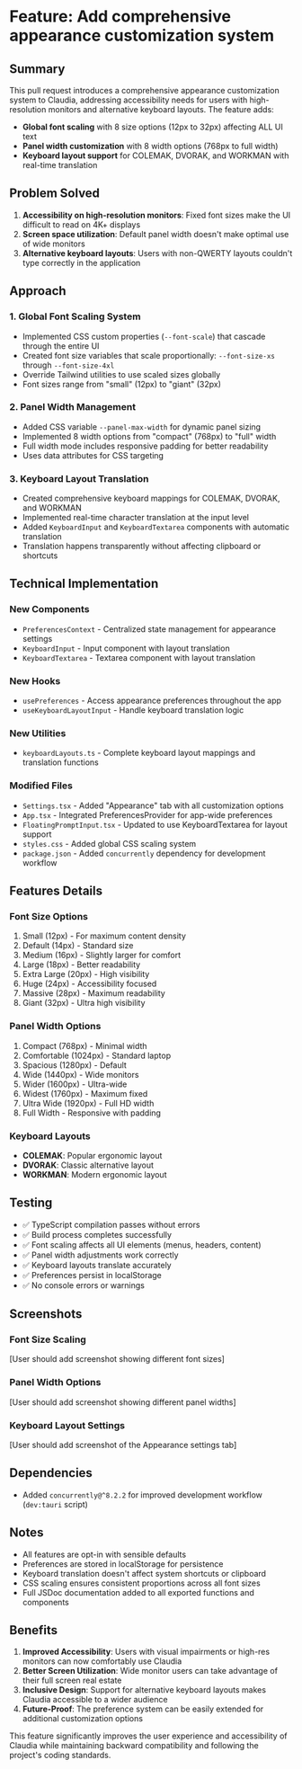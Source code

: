 # Feature: Add comprehensive appearance customization system

## Summary

This pull request introduces a comprehensive appearance customization system to Claudia, addressing accessibility needs for users with high-resolution monitors and alternative keyboard layouts. The feature adds:

- **Global font scaling** with 8 size options (12px to 32px) affecting ALL UI text
- **Panel width customization** with 8 width options (768px to full width)
- **Keyboard layout support** for COLEMAK, DVORAK, and WORKMAN with real-time translation

## Problem Solved

1. **Accessibility on high-resolution monitors**: Fixed font sizes make the UI difficult to read on 4K+ displays
2. **Screen space utilization**: Default panel width doesn't make optimal use of wide monitors
3. **Alternative keyboard layouts**: Users with non-QWERTY layouts couldn't type correctly in the application

## Approach

### 1. Global Font Scaling System
- Implemented CSS custom properties (`--font-scale`) that cascade through the entire UI
- Created font size variables that scale proportionally: `--font-size-xs` through `--font-size-4xl`
- Override Tailwind utilities to use scaled sizes globally
- Font sizes range from "small" (12px) to "giant" (32px)

### 2. Panel Width Management
- Added CSS variable `--panel-max-width` for dynamic panel sizing
- Implemented 8 width options from "compact" (768px) to "full" width
- Full width mode includes responsive padding for better readability
- Uses data attributes for CSS targeting

### 3. Keyboard Layout Translation
- Created comprehensive keyboard mappings for COLEMAK, DVORAK, and WORKMAN
- Implemented real-time character translation at the input level
- Added `KeyboardInput` and `KeyboardTextarea` components with automatic translation
- Translation happens transparently without affecting clipboard or shortcuts

## Technical Implementation

### New Components
- `PreferencesContext` - Centralized state management for appearance settings
- `KeyboardInput` - Input component with layout translation
- `KeyboardTextarea` - Textarea component with layout translation

### New Hooks
- `usePreferences` - Access appearance preferences throughout the app
- `useKeyboardLayoutInput` - Handle keyboard translation logic

### New Utilities
- `keyboardLayouts.ts` - Complete keyboard layout mappings and translation functions

### Modified Files
- `Settings.tsx` - Added "Appearance" tab with all customization options
- `App.tsx` - Integrated PreferencesProvider for app-wide preferences
- `FloatingPromptInput.tsx` - Updated to use KeyboardTextarea for layout support
- `styles.css` - Added global CSS scaling system
- `package.json` - Added `concurrently` dependency for development workflow

## Features Details

### Font Size Options
1. Small (12px) - For maximum content density
2. Default (14px) - Standard size
3. Medium (16px) - Slightly larger for comfort
4. Large (18px) - Better readability
5. Extra Large (20px) - High visibility
6. Huge (24px) - Accessibility focused
7. Massive (28px) - Maximum readability
8. Giant (32px) - Ultra high visibility

### Panel Width Options
1. Compact (768px) - Minimal width
2. Comfortable (1024px) - Standard laptop
3. Spacious (1280px) - Default
4. Wide (1440px) - Wide monitors
5. Wider (1600px) - Ultra-wide
6. Widest (1760px) - Maximum fixed
7. Ultra Wide (1920px) - Full HD width
8. Full Width - Responsive with padding

### Keyboard Layouts
- **COLEMAK**: Popular ergonomic layout
- **DVORAK**: Classic alternative layout
- **WORKMAN**: Modern ergonomic layout

## Testing

- ✅ TypeScript compilation passes without errors
- ✅ Build process completes successfully
- ✅ Font scaling affects all UI elements (menus, headers, content)
- ✅ Panel width adjustments work correctly
- ✅ Keyboard layouts translate accurately
- ✅ Preferences persist in localStorage
- ✅ No console errors or warnings

## Screenshots

### Font Size Scaling
[User should add screenshot showing different font sizes]

### Panel Width Options
[User should add screenshot showing different panel widths]

### Keyboard Layout Settings
[User should add screenshot of the Appearance settings tab]

## Dependencies

- Added `concurrently@^8.2.2` for improved development workflow (`dev:tauri` script)

## Notes

- All features are opt-in with sensible defaults
- Preferences are stored in localStorage for persistence
- Keyboard translation doesn't affect system shortcuts or clipboard
- CSS scaling ensures consistent proportions across all font sizes
- Full JSDoc documentation added to all exported functions and components

## Benefits

1. **Improved Accessibility**: Users with visual impairments or high-res monitors can now comfortably use Claudia
2. **Better Screen Utilization**: Wide monitor users can take advantage of their full screen real estate
3. **Inclusive Design**: Support for alternative keyboard layouts makes Claudia accessible to a wider audience
4. **Future-Proof**: The preference system can be easily extended for additional customization options

This feature significantly improves the user experience and accessibility of Claudia while maintaining backward compatibility and following the project's coding standards.